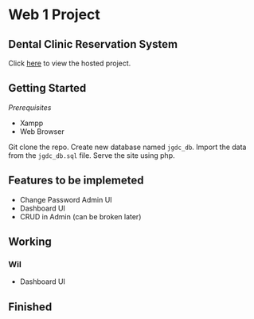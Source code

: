 # Web 1 Project

## Dental Clinic Reservation System

Click [here](https://jgalangdentalclinic.000webhostapp.com/) to view the hosted project.

## Getting Started

_Prerequisites_

- Xampp
- Web Browser

Git clone the repo. Create new database named `jgdc_db`. Import the data from the `jgdc_db.sql` file. Serve the site using php.

## Features to be implemeted

- Change Password Admin UI
- Dashboard UI
- CRUD in Admin (can be broken later)

## Working

### Wil

- Dashboard UI

## Finished
